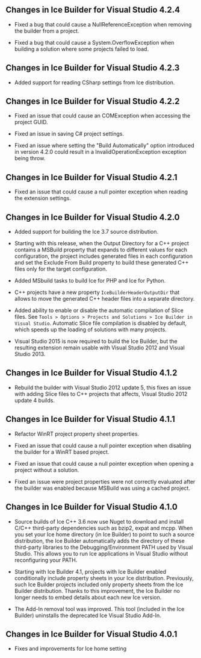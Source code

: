 ## Changes in Ice Builder for Visual Studio 4.2.4

- Fixed a bug that could cause a NullReferenceException when removing the
  builder from a project.

- Fixed a bug that could cause a System.OverflowException when building a
  solution where some projects failed to load.

## Changes in Ice Builder for Visual Studio 4.2.3

- Added support for reading CSharp settings from Ice distribution.

## Changes in Ice Builder for Visual Studio 4.2.2

- Fixed an issue that could cause an COMException when accessing the project
  GUID.

- Fixed an issue in saving C# project settings.

- Fixed an issue where setting the "Build Automatically" option introduced in
  version 4.2.0 could result in a InvalidOperationException exception being
  throw.

## Changes in Ice Builder for Visual Studio 4.2.1

- Fixed an issue that could cause a null pointer exception when
  reading the extension settings.

## Changes in Ice Builder for Visual Studio 4.2.0

- Added support for building the Ice 3.7 source distribution.

- Starting with this release, when the Output Directory for a C++ project contains a
  MSBuild property that expands to different values for each configuration, the
  project includes generated files in each configuration and set the Exclude
  From Build property to build these generated C++ files only for the target configuration.

- Added MSbuild tasks to build Ice for PHP and Ice for Python.

- C++ projects have a new property `IceBuilderHeaderOutputDir` that allows to move
  the generated C++ header files into a separate directory.

- Added ability to enable or disable the automatic compilation of Slice files.
  See `Tools > Options > Projects and Solutions > Ice Builder in Visual Studio`.
  Automatic Slice file compilation is disabled by default, which speeds up
  the loading of solutions with many projects.

- Visual Studio 2015 is now required to build the Ice Builder, but the resulting
  extension remain usable with Visual Studio 2012 and Visual Studio 2013.

## Changes in Ice Builder for Visual Studio 4.1.2

- Rebuild the builder with Visual Studio 2012 update 5, this fixes
  an issue with adding Slice files to C++ projects that affects,
  Visual Studio 2012 update 4 builds.

## Changes in Ice Builder for Visual Studio 4.1.1

- Refactor WinRT project property sheet properties.

- Fixed an issue that could cause a null pointer exception when
  disabling the builder for a WinRT based project.

- Fixed an issue that could cause a null pointer exception when
  opening a project without a solution.

- Fixed an issue were project properties were not correctly evaluated after
  the builder was enabled because MSBuild was using a cached project.

## Changes in Ice Builder for Visual Studio 4.1.0

- Source builds of Ice C++ 3.6 now use Nuget to download and install C/C++ third-party
  dependencies such as bzip2, expat and mcpp. When you set your Ice home directory (in
  Ice Builder) to point to such a source distribution, the Ice Builder automatically adds
  the directory of these third-party libraries to the Debugging/Environment PATH used
  by Visual Studio. This allows you to run Ice applications in Visual Studio without
  reconfiguring your PATH.

- Starting with Ice Builder 4.1, projects with Ice Builder enabled conditionally include
  property sheets in your Ice distribution. Previously, such Ice Builder projects included
  only property sheets from the Ice Builder distribution.
  Thanks to this improvement, the Ice Builder no longer needs to embed details about each
  new Ice version.

- The Add-In removal tool was improved. This tool (included in the Ice Builder) uninstalls
  the deprecated Ice Visual Studio Add-In.

## Changes in Ice Builder for Visual Studio 4.0.1

- Fixes and improvements for Ice home setting
